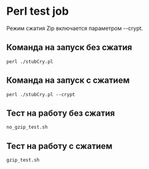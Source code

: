 # Perl test job
Режим сжатия Zip включается параметром --crypt.


## Команда на запуск без сжатия
```
perl ./stubCry.pl 
```

## Команда на запуск c сжатием
```
perl ./stubCry.pl --crypt
```

## Тест на работу без сжатия
```
no_gzip_test.sh
```

## Тест на работу c сжатием
```
gzip_test.sh
```
